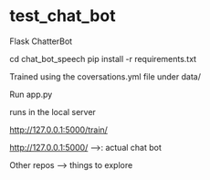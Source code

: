 # test_chat_bot

Flask
ChatterBot

cd chat_bot_speech
pip install -r requirements.txt

Trained using the coversations.yml file under data/

Run app.py

runs in the local server 

http://127.0.0.1:5000/train/ 

http://127.0.0.1:5000/ -->: actual chat bot 



Other repos --> things to explore



